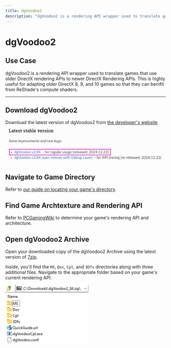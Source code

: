 ```yaml
---
title: dgVoodoo2
description: "dgVoodoo2 is a rendering API wrapper used to translate games that use older DirectX rendering APIs to newer DirectX Rendering APIs. This is highly useful for adapting older DirectX 8, 9, and 10 games so that they can benifit from ReShade's compute shaders."
---
```


# dgVoodoo2

## Use Case
dgVoodoo2 is a rendering API wrapper used to translate games that use older DirectX rendering APIs to newer DirectX Rendering APIs. This is highly useful for adapting older DirectX 8, 9, and 10 games so that they can benifit from ReShade's compute shaders.

---

## Download dgVoodoo2
Download the latest version of dgVoodoo2 from [the developer's website](https://dege.freeweb.hu/dgVoodoo2/dgVoodoo2/#latest-stable-version).
![dgVodooo2 Releases](./images/dgvoodooreleases.webp)

## Navigate to Game Directory
Refer to [our guide on locating your game's directory](https://guides.martysmods.com/docs/additional-guides/finding-your-game-executable-and-directory/).

## Find Game Archtexture and Rendering API
Refer to [PCGamingWiki](https://pcgamingwiki.com/) to determine your game's rendering API and architecture.

## Open dgVoodoo2 Archive
Open your downloaded copy of the dgVoodoo2 Archive using the latest version of [7zip](https://www.7-zip.org/).

Inside, you'll find the `MS`, `Doc`, `Cpl`, and `3Dfx` directories along with three additional files. Navigate to the appropriate folder based on your game's  current rendering API.

![dgVoodoo2 Archive](./images/dgvoodooarchive.webp)